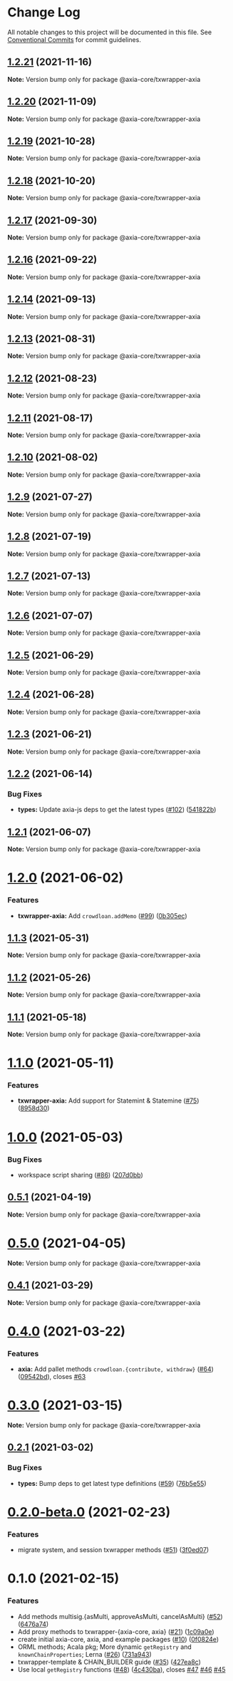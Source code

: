 # Change Log

All notable changes to this project will be documented in this file.
See [Conventional Commits](https://conventionalcommits.org) for commit guidelines.

## [1.2.21](https://github.com/axia-core/txwrapper-core/compare/v1.2.20...v1.2.21) (2021-11-16)

**Note:** Version bump only for package @axia-core/txwrapper-axia





## [1.2.20](https://github.com/axia-core/txwrapper-core/compare/v1.2.19...v1.2.20) (2021-11-09)

**Note:** Version bump only for package @axia-core/txwrapper-axia





## [1.2.19](https://github.com/axia-core/txwrapper-core/compare/v1.2.18...v1.2.19) (2021-10-28)

**Note:** Version bump only for package @axia-core/txwrapper-axia





## [1.2.18](https://github.com/axia-core/txwrapper-core/compare/v1.2.17...v1.2.18) (2021-10-20)

**Note:** Version bump only for package @axia-core/txwrapper-axia





## [1.2.17](https://github.com/axia-core/txwrapper-core/compare/v1.2.16...v1.2.17) (2021-09-30)

**Note:** Version bump only for package @axia-core/txwrapper-axia





## [1.2.16](https://github.com/axia-core/txwrapper-core/compare/v1.2.15...v1.2.16) (2021-09-22)

**Note:** Version bump only for package @axia-core/txwrapper-axia





## [1.2.14](https://github.com/axia-core/txwrapper-core/compare/v1.2.13...v1.2.14) (2021-09-13)

**Note:** Version bump only for package @axia-core/txwrapper-axia





## [1.2.13](https://github.com/axia-core/txwrapper-core/compare/v1.2.12...v1.2.13) (2021-08-31)

**Note:** Version bump only for package @axia-core/txwrapper-axia





## [1.2.12](https://github.com/axia-core/txwrapper-core/compare/v1.2.11...v1.2.12) (2021-08-23)

**Note:** Version bump only for package @axia-core/txwrapper-axia





## [1.2.11](https://github.com/axia-core/txwrapper-core/compare/v1.2.10...v1.2.11) (2021-08-17)

**Note:** Version bump only for package @axia-core/txwrapper-axia





## [1.2.10](https://github.com/axia-core/txwrapper-core/compare/v1.2.9...v1.2.10) (2021-08-02)

**Note:** Version bump only for package @axia-core/txwrapper-axia





## [1.2.9](https://github.com/axia-core/txwrapper-core/compare/v1.2.8...v1.2.9) (2021-07-27)

**Note:** Version bump only for package @axia-core/txwrapper-axia





## [1.2.8](https://github.com/axia-core/txwrapper-core/compare/v1.2.7...v1.2.8) (2021-07-19)

**Note:** Version bump only for package @axia-core/txwrapper-axia





## [1.2.7](https://github.com/axia-core/txwrapper-core/compare/v1.2.6...v1.2.7) (2021-07-13)

**Note:** Version bump only for package @axia-core/txwrapper-axia





## [1.2.6](https://github.com/axia-core/txwrapper-core/compare/v1.2.5...v1.2.6) (2021-07-07)

**Note:** Version bump only for package @axia-core/txwrapper-axia





## [1.2.5](https://github.com/axia-core/txwrapper-core/compare/v1.2.4...v1.2.5) (2021-06-29)

**Note:** Version bump only for package @axia-core/txwrapper-axia





## [1.2.4](https://github.com/axia-core/txwrapper-core/compare/v1.2.3...v1.2.4) (2021-06-28)

**Note:** Version bump only for package @axia-core/txwrapper-axia





## [1.2.3](https://github.com/axia-core/txwrapper-core/compare/v1.2.2...v1.2.3) (2021-06-21)

**Note:** Version bump only for package @axia-core/txwrapper-axia





## [1.2.2](https://github.com/axia-core/txwrapper-core/compare/v1.2.1...v1.2.2) (2021-06-14)


### Bug Fixes

* **types:** Update axia-js deps to get the latest types ([#102](https://github.com/axia-core/txwrapper-core/issues/102)) ([541822b](https://github.com/axia-core/txwrapper-core/commit/541822b2f0bf32ab4e04fbbcbc64757f5360ef2b))





## [1.2.1](https://github.com/axia-core/txwrapper-core/compare/v1.2.0...v1.2.1) (2021-06-07)

**Note:** Version bump only for package @axia-core/txwrapper-axia





# [1.2.0](https://github.com/axia-core/txwrapper-core/compare/v1.1.3...v1.2.0) (2021-06-02)


### Features

* **txwrapper-axia:** Add `crowdloan.addMemo` ([#99](https://github.com/axia-core/txwrapper-core/issues/99)) ([0b305ec](https://github.com/axia-core/txwrapper-core/commit/0b305eca51ed6ebb751e5b813257c9e6244b43af))





## [1.1.3](https://github.com/axia-core/txwrapper-core/compare/v1.1.2...v1.1.3) (2021-05-31)

**Note:** Version bump only for package @axia-core/txwrapper-axia





## [1.1.2](https://github.com/axia-core/txwrapper-core/compare/v1.1.0...v1.1.2) (2021-05-26)

**Note:** Version bump only for package @axia-core/txwrapper-axia





## [1.1.1](https://github.com/axia-core/txwrapper-core/compare/v1.1.0...v1.1.1) (2021-05-18)

**Note:** Version bump only for package @axia-core/txwrapper-axia





# [1.1.0](https://github.com/axia-core/txwrapper-core/compare/v1.0.0...v1.1.0) (2021-05-11)


### Features

* **txwrapper-axia:** Add support for Statemint & Statemine ([#75](https://github.com/axia-core/txwrapper-core/issues/75)) ([8958d30](https://github.com/axia-core/txwrapper-core/commit/8958d30891f8bbc340f72faa50dd28790a49997d))





# [1.0.0](https://github.com/axia-core/txwrapper-core/compare/v0.5.1...v1.0.0) (2021-05-03)


### Bug Fixes

* workspace script sharing ([#86](https://github.com/axia-core/txwrapper-core/issues/86)) ([207d0bb](https://github.com/axia-core/txwrapper-core/commit/207d0bbd50e7bf2be4217072eae8c2b7eead0810))





## [0.5.1](https://github.com/axia-core/txwrapper-core/compare/v0.5.0...v0.5.1) (2021-04-19)

**Note:** Version bump only for package @axia-core/txwrapper-axia





# [0.5.0](https://github.com/axia-core/txwrapper-core/compare/v0.4.1...v0.5.0) (2021-04-05)

**Note:** Version bump only for package @axia-core/txwrapper-axia





## [0.4.1](https://github.com/axia-core/txwrapper-core/compare/v0.4.0...v0.4.1) (2021-03-29)

**Note:** Version bump only for package @axia-core/txwrapper-axia





# [0.4.0](https://github.com/axia-core/txwrapper-core/compare/v0.3.0...v0.4.0) (2021-03-22)


### Features

* **axia:** Add pallet methods `crowdloan.{contribute, withdraw}` ([#64](https://github.com/axia-core/txwrapper-core/issues/64)) ([09542bd](https://github.com/axia-core/txwrapper-core/commit/09542bd63eed83d05d22bf003219b4be6d1b7975)), closes [#63](https://github.com/axia-core/txwrapper-core/issues/63)





# [0.3.0](https://github.com/axia-core/txwrapper-core/compare/v0.2.1...v0.3.0) (2021-03-15)

**Note:** Version bump only for package @axia-core/txwrapper-axia





## [0.2.1](https://github.com/axia-core/txwrapper-core/compare/v0.2.0-beta.0...v0.2.1) (2021-03-02)


### Bug Fixes

* **types:** Bump deps to get latest type definitions ([#59](https://github.com/axia-core/txwrapper-core/issues/59)) ([76b5e55](https://github.com/axia-core/txwrapper-core/commit/76b5e551ae0fcdcc6f932473129879f7fe87a939))





# [0.2.0-beta.0](https://github.com/axia-core/txwrapper-core/compare/v0.1.1-beta.0...v0.2.0-beta.0) (2021-02-23)


### Features

* migrate system, and session txwrapper methods ([#51](https://github.com/axia-core/txwrapper-core/issues/51)) ([3f0ed07](https://github.com/axia-core/txwrapper-core/commit/3f0ed07a79aa2d6851a3374a151940b7ae985c5b))





# 0.1.0 (2021-02-15)


### Features

* Add methods multisig.{asMulti, approveAsMulti, cancelAsMulti} ([#52](https://github.com/axia-core/txwrapper-core/issues/52)) ([6476a74](https://github.com/axia-core/txwrapper-core/commit/6476a7457484b7107835ceed2b002294c04fef8c))
* Add proxy methods to txwrapper-{axia-core, axia} ([#21](https://github.com/axia-core/txwrapper-core/issues/21)) ([1c09a0e](https://github.com/axia-core/txwrapper-core/commit/1c09a0e475443d08b58363ea6f00a2d4596dc0b4))
* create initial axia-core, axia, and example packages ([#10](https://github.com/axia-core/txwrapper-core/issues/10)) ([0f0824e](https://github.com/axia-core/txwrapper-core/commit/0f0824e363df8ef0f2d06ca0b1365e70d00d6fb4))
* ORML methods; Acala pkg; More dynamic `getRegistry` and `knownChainProperties`; Lerna ([#26](https://github.com/axia-core/txwrapper-core/issues/26)) ([731a943](https://github.com/axia-core/txwrapper-core/commit/731a9439a93cd035a312f17737ae1a29aaea669d))
* txwrapper-template & CHAIN_BUILDER guide ([#35](https://github.com/axia-core/txwrapper-core/issues/35)) ([427ea8c](https://github.com/axia-core/txwrapper-core/commit/427ea8cd645c139617bf0c647adc90ac293f35fe))
* Use local `getRegistry` functions ([#48](https://github.com/axia-core/txwrapper-core/issues/48)) ([4c430ba](https://github.com/axia-core/txwrapper-core/commit/4c430bab23c0fe6f9033f0a9d5b04a4f6ad449e8)), closes [#47](https://github.com/axia-core/txwrapper-core/issues/47) [#46](https://github.com/axia-core/txwrapper-core/issues/46) [#45](https://github.com/axia-core/txwrapper-core/issues/45)
